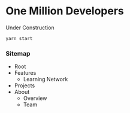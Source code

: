 # One Million Developers

Under Construction

`yarn start`

### Sitemap

- Root
- Features
  - Learning Network
- Projects
- About
  - Overview
  - Team
